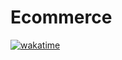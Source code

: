 # Ecommerce

[![wakatime](https://wakatime.com/badge/user/1e463538-7daf-4546-b2e5-01533f06528c/project/ca76fe7a-436d-4ead-b63e-07e261bd9e94.svg)](https://wakatime.com/badge/user/1e463538-7daf-4546-b2e5-01533f06528c/project/ca76fe7a-436d-4ead-b63e-07e261bd9e94)
